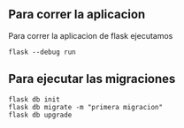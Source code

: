 ## Para correr la aplicacion 

Para correr la aplicacion de flask ejecutamos

```
flask --debug run
```

## Para ejecutar las migraciones
```
flask db init
flask db migrate -m "primera migracion"
flask db upgrade
```